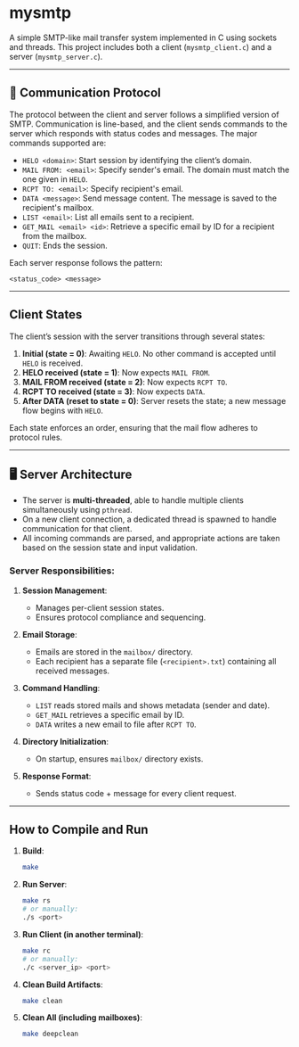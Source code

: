 # mysmtp

A simple SMTP-like mail transfer system implemented in C using sockets and threads. This project includes both a client (`mysmtp_client.c`) and a server (`mysmtp_server.c`).

---

## 📡 Communication Protocol

The protocol between the client and server follows a simplified version of SMTP. Communication is line-based, and the client sends commands to the server which responds with status codes and messages. The major commands supported are:

- `HELO <domain>`: Start session by identifying the client’s domain.
- `MAIL FROM: <email>`: Specify sender's email. The domain must match the one given in `HELO`.
- `RCPT TO: <email>`: Specify recipient's email.
- `DATA <message>`: Send message content. The message is saved to the recipient's mailbox.
- `LIST <email>`: List all emails sent to a recipient.
- `GET_MAIL <email> <id>`: Retrieve a specific email by ID for a recipient from the mailbox.
- `QUIT`: Ends the session.

Each server response follows the pattern:
```
<status_code> <message>
```

---

## Client States

The client’s session with the server transitions through several states:

1. **Initial (state = 0)**: Awaiting `HELO`. No other command is accepted until `HELO` is received.
2. **HELO received (state = 1)**: Now expects `MAIL FROM`.
3. **MAIL FROM received (state = 2)**: Now expects `RCPT TO`.
4. **RCPT TO received (state = 3)**: Now expects `DATA`.
5. **After DATA (reset to state = 0)**: Server resets the state; a new message flow begins with `HELO`.

Each state enforces an order, ensuring that the mail flow adheres to protocol rules.

---

## 🖥️ Server Architecture

- The server is **multi-threaded**, able to handle multiple clients simultaneously using `pthread`.
- On a new client connection, a dedicated thread is spawned to handle communication for that client.
- All incoming commands are parsed, and appropriate actions are taken based on the session state and input validation.

### Server Responsibilities:

1. **Session Management**:
   - Manages per-client session states.
   - Ensures protocol compliance and sequencing.
   
2. **Email Storage**:
   - Emails are stored in the `mailbox/` directory.
   - Each recipient has a separate file (`<recipient>.txt`) containing all received messages.

3. **Command Handling**:
   - `LIST` reads stored mails and shows metadata (sender and date).
   - `GET_MAIL` retrieves a specific email by ID.
   - `DATA` writes a new email to file after `RCPT TO`.

4. **Directory Initialization**:
   - On startup, ensures `mailbox/` directory exists.

5. **Response Format**:
   - Sends status code + message for every client request.

---

## How to Compile and Run

1. **Build**:
   ```bash
   make
   ```

2. **Run Server**:
   ```bash
   make rs
   # or manually:
   ./s <port>
   ```

3. **Run Client (in another terminal)**:
   ```bash
   make rc
   # or manually:
   ./c <server_ip> <port>
   ```

4. **Clean Build Artifacts**:
   ```bash
   make clean
   ```

5. **Clean All (including mailboxes)**:
   ```bash
   make deepclean
   ```
